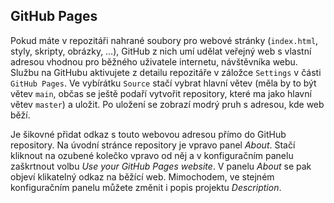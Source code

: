 ## GitHub Pages

Pokud máte v repozitáři nahrané soubory pro webové stránky (`index.html`, styly, skripty, obrázky, …), GitHub z nich umí udělat veřejný web s vlastní adresou vhodnou pro běžného uživatele internetu, návštěvníka webu. Službu na GitHubu aktivujete z detailu repozitáře v záložce `Settings` v části `GitHub Pages`. Ve vybírátku `Source` stačí vybrat hlavní větev (měla by to být větev `main`, občas se ještě podaří vytvořit repository, které ma jako hlavní větev `master`) a uložit. Po uložení se zobrazí modrý pruh s adresou, kde web běží.

Je šikovné přidat odkaz s touto webovou adresou přímo do GitHub repository.
Na úvodní stránce repository je vpravo panel *About*.
Stačí kliknout na ozubené kolečko vpravo od něj a v konfiguračním panelu zaškrtnout volbu *Use your GitHub Pages website*.
V panelu *About* se pak objeví klikatelný odkaz na běžící web.
Mimochodem, ve stejném konfiguračním panelu můžete změnit i popis projektu *Description*.
